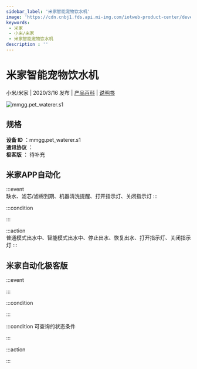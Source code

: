 ```yaml
---
sidebar_label: '米家智能宠物饮水机'
image: 'https://cdn.cnbj1.fds.api.mi-img.com/iotweb-product-center/developer_15762045935682DTzmYGL.png?GalaxyAccessKeyId=AKVGLQWBOVIRQ3XLEW&Expires=9223372036854775807&Signature=3+iJqzbf2zoQw5oy7OORwyYNP/o='
keywords: 
 - 米家
 - 小米/米家
 - 米家智能宠物饮水机
description : ''
---
```

# 米家智能宠物饮水机

小米/米家 | 2020/3/16 发布 | [产品百科](https://home.mi.com/webapp/content/baike/product/index.html?model=mmgg.pet_waterer.s1/) | [说明书](https://home.mi.com/views/introduction.html?model=mmgg.pet_waterer.s1&region=cn)

![mmgg.pet_waterer.s1](https://cdn.cnbj1.fds.api.mi-img.com/iotweb-product-center/developer_15762045935682DTzmYGL.png?GalaxyAccessKeyId=AKVGLQWBOVIRQ3XLEW&Expires=9223372036854775807&Signature=3+iJqzbf2zoQw5oy7OORwyYNP/o=)

## 规格  
> 
**设备 ID** ：mmgg.pet_waterer.s1  
**通讯协议** ：  
**极客版**  ： 待补充 


## 米家APP自动化  

:::event  
缺水、滤芯/滤棉到期、机器清洗提醒、打开指示灯、关闭指示灯
:::

:::condition  

:::

:::action   
普通模式出水中、智能模式出水中、停止出水、恢复出水、打开指示灯、关闭指示灯
:::

## 米家自动化极客版  

:::event  

:::

:::condition  

:::

:::condition 可查询的状态条件  

:::

:::action  

:::

        
